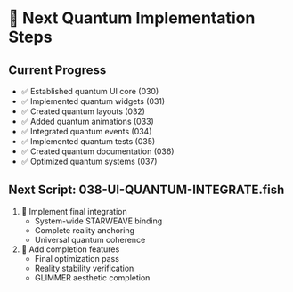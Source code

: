 # 🌟 Next Quantum Implementation Steps

## Current Progress
- ✅ Established quantum UI core (030)
- ✅ Implemented quantum widgets (031)
- ✅ Created quantum layouts (032)
- ✅ Added quantum animations (033)
- ✅ Integrated quantum events (034)
- ✅ Implemented quantum tests (035)
- ✅ Created quantum documentation (036)
- ✅ Optimized quantum systems (037)

## Next Script: 038-UI-QUANTUM-INTEGRATE.fish
1. 🎯 Implement final integration
   - System-wide STARWEAVE binding
   - Complete reality anchoring
   - Universal quantum coherence
2. 🎯 Add completion features
   - Final optimization pass
   - Reality stability verification
   - GLIMMER aesthetic completion
